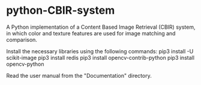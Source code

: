 # python-CBIR-system
A Python implementation of a Content Based Image Retrieval (CBIR) system, in which color and texture features are used for image matching and comparison.

Install the necessary libraries using the following commands:
  pip3 install -U scikit-image
  pip3 install redis
  pip3 install opencv-contrib-python
  pip3 install opencv-python
  
 Read the user manual from the "Documentation" directory.

